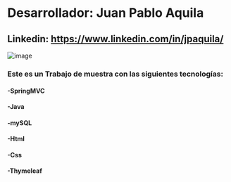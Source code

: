 # Desarrollador: Juan Pablo Aquila

## Linkedin: https://www.linkedin.com/in/jpaquila/

![image](https://github.com/jpaquila/jpaquila-react-libreria-aquila/blob/master/src/Assets/icono4.png)

### **Este es un Trabajo de muestra con las siguientes tecnologías:**
#### -SpringMVC
#### -Java
#### -mySQL
#### -Html
#### -Css
#### -Thymeleaf



